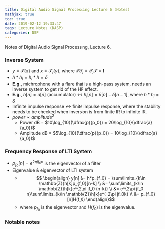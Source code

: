 ```yaml
---
title: Digital Audio Signal Processing Lecture 6 (Notes)
mathjax: true
toc: true
date: 2019-02-12 19:33:47
tags: Lecture Notes (DASP)
categories: DSP
---
```

Notes of Digital Audio Signal Processing, Lecture 6.
<!--more-->

### Inverse System
- $y=\mathcal{T}\{x\}$ and $x = \mathcal{T_i}\{y\}$, where $\mathcal{TT_i} = \mathcal{T_iT} = \mathbf{I}$
- $h*h_i = h_i*h = \delta$
- **E.g.**, michrophone with a flare that is a high-pass system, needs an inverse system to get rid of the HP effect.
- **E.g.**, $h[n]=u[n]$ (accumulator) $\leftrightarrow$ $h_i[n]=\delta[n]-\delta[n-1]$, where $h*h_i = \delta$
- Infinite impulse response $\longleftrightarrow$ finite impulse response, where the stability needs to be checked when inversion is from finite IR to infinite IR.
- $power \propto amplitude^2$ 
  - Power dB = $10\log_{10}(\dfrac{p}{p_0}) = 20\log_{10}(\dfrac{a}{a_0})$
  - Amplitude dB = $5\log_{10}(\dfrac{p}{p_0}) = 10\log_{10}(\dfrac{a}{a_0})$
  
### Frequency Response of LTI System
- $p_{f_0}[n] = e^{2\pi jf_0 n}$ is the eigenvector of a filter
- Eigenvalue & eigenvector of LTI system
   - $$
   \begin{align}
      y[n] &= h*p_{f_0} = \sum\limits_{k\in \mathbb{Z}}h[k]p_{f_0}[n-k] \\
	       &= \sum\limits_{k\in \mathbb{Z}}h[k]e^{2\pi jf_0 (n-k)} \\
		   &= e^{2\pi jf_0 n}\sum\limits_{k\in \mathbb{Z}}h[k]e^{-2\pi jf_0k} \\
		   &= p_{f_0}[n]H(f_0)
   \end{align}$$
   - where $p_{f_0}$ is the eigenvector and $H(f_0)$ is the eigenvalue. 




### Notable notes

